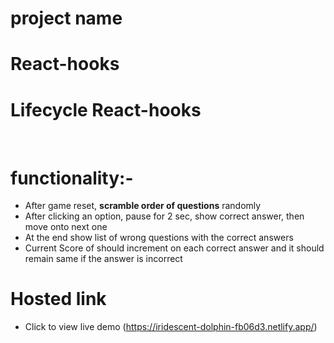 # project name
# React-hooks 
# Lifecycle React-hooks 
 
# functionality:-
* After game reset, **scramble order of questions** randomly
* After clicking an option, pause for 2 sec, show correct answer, then move onto next one
* At the end show list of wrong questions with the correct answers
* Current Score of should increment on each correct answer and it should remain same if the answer is incorrect
# Hosted link
   * Click to view live demo (https://iridescent-dolphin-fb06d3.netlify.app/)



